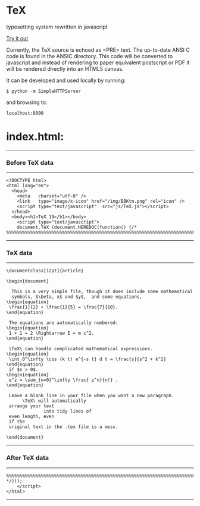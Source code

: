 # TeX
typesetting system rewritten in javascript

[Try it out](https://rawgit.com/jlettvin/TeX/master/index.html)

Currently, the TeX source is echoed as &lt;PRE&gt; text.
The up-to-date ANSI C code is found in the ANSIC directory.
This code will be converted to javascript and
instead of rendering to paper equivalent postscript or PDF
it will be rendered directly into an HTML5 canvas.

It can be developed and used locally by running:

    $ python -m SimpleHTTPServer

and browsing to:

	localhost:8000

# index.html:

____
### Before TeX data
____
    <!DOCTYPE html>
    <html lang="en">
      <head>
        <meta   charset="utf-8" />
        <link   type="image/x-icon" href="/img/BBKtm.png" rel="icon" />
        <script type="text/javascript"  src="js/TeX.js"></script>
      </head>
      <body><h1>TeX 19</h1></body>
    	<script type="text/javascript">
    	document.TeX (document.HEREDOC(function() {/*
    %%%%%%%%%%%%%%%%%%%%%%%%%%%%%%%%%%%%%%%%%%%%%%%%%%%%%%%%%%%%%%%%%%%%%%%%%%%%
____
### TeX data
____
    \documentclass[12pt]{article}
    
    \begin{document}
    
      This is a very simple file, though it does include some mathematical 
      symbols, $\beta, x$ and $y$,  and some equations,  
    \begin{equation} 
     \frac{1}{2} + \frac{1}{5} = \frac{7}{10}. 
    \end{equation} 
     
     The equations are automatically numbered:
    \begin{equation} 
     1 + 1 = 2 \Rightarrow E = m c^2.  
    \end{equation}  
    
     \TeX\ can handle complicated mathematical expressions. 
    \begin{equation} 
     \int_0^\infty \cos (k t) e^{-s t} d t = \frac{s}{s^2 + k^2}
    \end{equation} 
     if $s > 0$. 
    \begin{equation}
     e^z = \sum_{n=0}^\infty \frac{ z^n}{n!} . 
    \end{equation} 
    
     Leave a blank line in your file when you want a new paragraph. 
          \TeX\ will automatically 
     arrange your text
                  into tidy lines of 
     even length, even 
     if the 
     original text in the .tex file is a mess. 
     
    \end{document} 
____
### After TeX data
____
    %%%%%%%%%%%%%%%%%%%%%%%%%%%%%%%%%%%%%%%%%%%%%%%%%%%%%%%%%%%%%%%%%%%%%%%%%%%%
    */}));
    	</script>
    </html>
____
